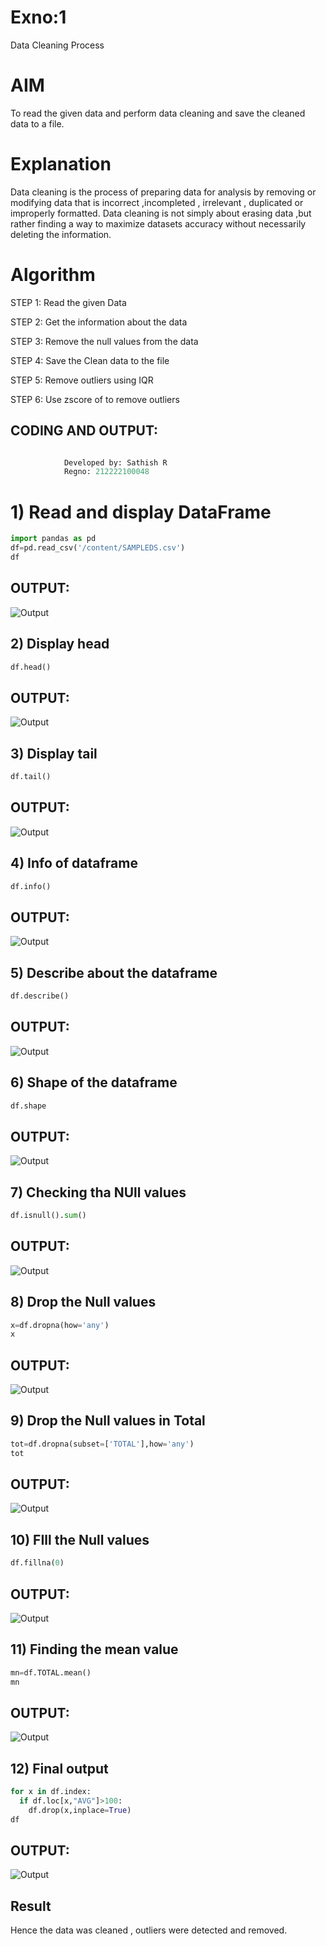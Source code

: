 # Exno:1
Data Cleaning Process

# AIM
To read the given data and perform data cleaning and save the cleaned data to a file.

# Explanation
Data cleaning is the process of preparing data for analysis by removing or modifying data that is incorrect ,incompleted , irrelevant , duplicated or improperly formatted. Data cleaning is not simply about erasing data ,but rather finding a way to maximize datasets accuracy without necessarily deleting the information.

# Algorithm
STEP 1: Read the given Data

STEP 2: Get the information about the data

STEP 3: Remove the null values from the data

STEP 4: Save the Clean data to the file

STEP 5: Remove outliers using IQR

STEP 6: Use zscore of to remove outliers
## CODING AND OUTPUT:
```py

            Developed by: Sathish R
            Regno: 212222100048
```
# 1) Read and display DataFrame
```py
import pandas as pd
df=pd.read_csv('/content/SAMPLEDS.csv')
df
```
## OUTPUT:
![Output](Op1-ds1.png)

## 2) Display head
```py
df.head()
```
## OUTPUT:
![Output](Op2-ds1.png)

## 3) Display tail
```py
df.tail()
```
## OUTPUT:
![Output](Op3-ds1.png)

## 4) Info of dataframe
```py
df.info()
```
## OUTPUT:
![Output](Op4-ds1.png)

## 5) Describe about the dataframe
```py
df.describe()
```
## OUTPUT:
![Output](Op5-ds1.png)

## 6) Shape of the dataframe
```py
df.shape
```
## OUTPUT:
![Output](Op6-ds1.png)

## 7) Checking tha NUll values
```py
df.isnull().sum()
```
## OUTPUT:
![Output](Op7-ds1.png)

## 8) Drop the Null values
```py
x=df.dropna(how='any')
x
```
## OUTPUT:
![Output](Op8-ds1.png)

## 9) Drop the Null values in Total
```py
tot=df.dropna(subset=['TOTAL'],how='any')
tot
```
## OUTPUT:
![Output](Op9-ds1.png)

## 10) FIll the Null values
```py
df.fillna(0)
```
## OUTPUT:
![Output](Op10-ds1.png)

## 11) Finding the mean value
```py
mn=df.TOTAL.mean()
mn
```
## OUTPUT:
![Output](Op11-ds1.png)

## 12) Final output
```py
for x in df.index:
  if df.loc[x,"AVG"]>100:
    df.drop(x,inplace=True)
df
```
## OUTPUT:
![Output](Op12-ds1.png)

## Result
Hence the data was cleaned , outliers were detected and removed.


